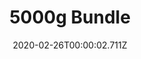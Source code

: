 ---
templateKey: blog-post
featuredpost: false
date: 2020-02-26T00:00:02.711Z
featuredimage: /img/5000g_Bundle.png
title: 5000g Bundle
description: Vault
count: 5000g
reward: Quality Fertilizer (30)
tags:
  - bundles
  - Vault
  - 5000g
---